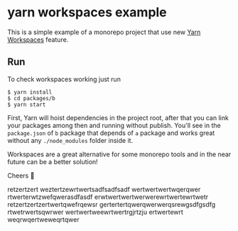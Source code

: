 # yarn workspaces example

This is a simple example of a monorepo project that use new [Yarn Workspaces](https://github.com/thejameskyle/rfcs-1/blob/workspaces/accepted/0000-workspaces.md) feature.

## Run

To check workspaces working just run

```
$ yarn install
$ cd packages/b
$ yarn start
```

First, Yarn will hoist dependencies in the project root, after that you can link your packages among then and running without publish. You'll see in the `package.json` of `b` package that depends of `a` package and works great without any `./node_modules` folder inside it.

Workspaces are a great alternative for some monorepo tools and in the near future can be a better solution!

Cheers 🍻

retzertzert
weztertzewrtwertsadfsadfsadf
wertwertwertwqerqwer
rtwerterwtzwefqwerasdfasdf
erwtwertwertwerwerewrtwertewrtwetr
retzertzertzertwertqwefrqewsr
gertertertqwerqwerwerqsrewgsdfgsdfg
rtwetrwertsqwrwer
wertwertweewrtwertrgjrtzju
ertwertewrt
weqrwqertweweqrtqwer
